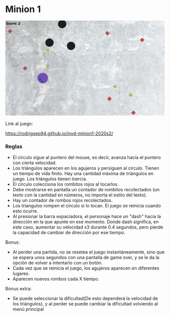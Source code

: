 # Minion 1

![Captura 1](https://github.com/rodrigoep94/invd-minion1-2020s2/blob/master/capturas/captura.png)

Link al juego: 

https://rodrigoep94.github.io/invd-minion1-2020s2/

### Reglas

- El círculo sigue al puntero del mouse, es decir, avanza hacia el puntero con cierta velocidad.
- Los triángulos aparecen en los agujeros y persiguen al circulo. Tienen un tiempo de vida finito. Hay una cantidad máxima de triángulos en juego. Los triángulos tienen inercia.
 - El círculo colecciona los rombitos rojos al tocarlos.
 - Debe mostrarse en pantalla un contador de rombitos recolectados (un texto con la cantidad en números, no importa el estilo del texto).
 - Hay un contador de rombos rojos recolectados.
 - Los triangulos rompen el círculo si lo tocan. El juego se reinicia cuando esto ocurre.
 - Al presionar la barra espaciadora, el personaje hace un "dash" hacia la dirección en la que apunte en ese momento. Donde dash significa, en este caso, aumentar su velocidad x3 durante 0.4 segundos, pero pierde la capacidad de cambiar de dirección por ese tiempo.

Bonus:
 - Al perder una partida, no se resetea el juego instantáneamente, sino que se espera unos segundos con una pantalla de game over, y se le da la opción de volver a intentarlo con un botón.
 - Cada vez que se reinicia el juego, los agujeros aparecen en diferentes lugares.
 - Aparecen nuevos rombos cada X tiempo.
 
Bonus extra:
 - Se puede seleccionar la dificultad(De esto dependerá la velocidad de los triángulos), y al perder se puede cambiar la dificultad volviendo al menú principal
